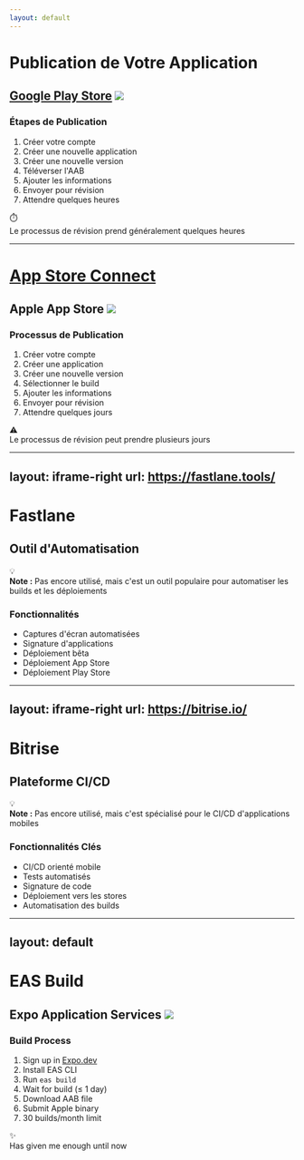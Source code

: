 ```yaml
---
layout: default
---
```


# Publication de Votre Application

## [Google Play Store](https://play.google.com/console/u/0/developers/7358940604964515304/app/4975077952969723783/subscriptions) <img src="/images/playstore.svg" class="inline-block w-8 h-8 align-middle ml-2"/>

<div class="mt-8 space-y-4">

### Étapes de Publication

1. Créer votre compte
2. Créer une nouvelle application
3. Créer une nouvelle version
4. Téléverser l'AAB
5. Ajouter les informations
6. Envoyer pour révision
7. Attendre quelques heures

</div>

<div class="mt-8">
<div class="notice info">
  <span class="icon">⏱️</span>
  <div>Le processus de révision prend généralement quelques heures</div>
</div>
</div>

<style>
h1 {
  @apply text-3xl font-bold mb-2;
}
h2 {
  @apply text-xl text-gray-600 mb-4;
}
h3 {
  @apply text-lg font-semibold mb-3;
}
.notice {
  @apply p-4 rounded-lg flex items-start gap-3;
  @apply bg-blue-50 text-blue-700 border border-blue-200;
}
.notice .icon {
  @apply text-xl;
}
</style>

---

# [App Store Connect](https://appstoreconnect.apple.com/)

## Apple App Store <img src="/images/Apple_light.svg" class="inline-block w-8 h-8 align-middle ml-2"/>

<div class="mt-8 space-y-4">

### Processus de Publication

1. Créer votre compte
2. Créer une application
3. Créer une nouvelle version
4. Sélectionner le build
5. Ajouter les informations
6. Envoyer pour révision
7. Attendre quelques jours

</div>

<div class="mt-8">
<div class="notice warning">
  <span class="icon">⚠️</span>
  <div>Le processus de révision peut prendre plusieurs jours</div>
</div>
</div>

<style>
h1 {
  @apply text-3xl font-bold mb-2;
}
h2 {
  @apply text-xl text-gray-600 mb-4;
}
h3 {
  @apply text-lg font-semibold mb-3;
}
.notice {
  @apply p-4 rounded-lg flex items-start gap-3;
  @apply bg-amber-50 text-amber-700 border border-amber-200;
}
.notice .icon {
  @apply text-xl;
}
</style>

---
layout: iframe-right
url: https://fastlane.tools/
---

# Fastlane

## Outil d'Automatisation

<div class="mt-8">
<div class="notice info">
  <span class="icon">💡</span>
  <div>
    <strong>Note :</strong> Pas encore utilisé, mais c'est un outil populaire pour automatiser les builds et les déploiements
  </div>
</div>
</div>

<div class="mt-8 space-y-4">

### Fonctionnalités

- Captures d'écran automatisées
- Signature d'applications
- Déploiement bêta
- Déploiement App Store
- Déploiement Play Store

</div>

<style>
h1 {
  @apply text-3xl font-bold mb-2;
}
h2 {
  @apply text-xl text-gray-600 mb-4;
}
h3 {
  @apply text-lg font-semibold mb-3;
}
.notice {
  @apply p-4 rounded-lg flex items-start gap-3;
  @apply bg-blue-50 text-blue-700 border border-blue-200;
}
.notice .icon {
  @apply text-xl;
}
</style>

---
layout: iframe-right
url: https://bitrise.io/
---

# Bitrise

## Plateforme CI/CD

<div class="mt-8">
<div class="notice info">
  <span class="icon">💡</span>
  <div>
    <strong>Note :</strong> Pas encore utilisé, mais c'est spécialisé pour le CI/CD d'applications mobiles
  </div>
</div>
</div>

<div class="mt-8 space-y-4">

### Fonctionnalités Clés

- CI/CD orienté mobile
- Tests automatisés
- Signature de code
- Déploiement vers les stores
- Automatisation des builds

</div>

<style>
h1 {
  @apply text-3xl font-bold mb-2;
}
h2 {
  @apply text-xl text-gray-600 mb-4;
}
h3 {
  @apply text-lg font-semibold mb-3;
}
.notice {
  @apply p-4 rounded-lg flex items-start gap-3;
  @apply bg-blue-50 text-blue-700 border border-blue-200;
}
.notice .icon {
  @apply text-xl;
}
</style>

---
layout: default
---

# EAS Build

## Expo Application Services <img src="/images/expo.svg" class="inline-block w-8 h-8 align-middle ml-2"/>

<div class="mt-8 space-y-4">

### Build Process

1. Sign up in [Expo.dev](http://Expo.dev)
2. Install EAS CLI
3. Run `eas build`
4. Wait for build (≤ 1 day)
5. Download AAB file
6. Submit Apple binary
7. 30 builds/month limit

</div>

<div class="mt-8">
<div class="notice success">
  <span class="icon">✨</span>
  <div>Has given me enough until now</div>
</div>
</div>

<style>
h1 {
  @apply text-3xl font-bold mb-2;
}
h2 {
  @apply text-xl text-gray-600 mb-4;
}
h3 {
  @apply text-lg font-semibold mb-3;
}
.notice {
  @apply p-4 rounded-lg flex items-start gap-3;
  @apply bg-green-50 text-green-700 border border-green-200;
}
.notice .icon {
  @apply text-xl;
}
</style>
